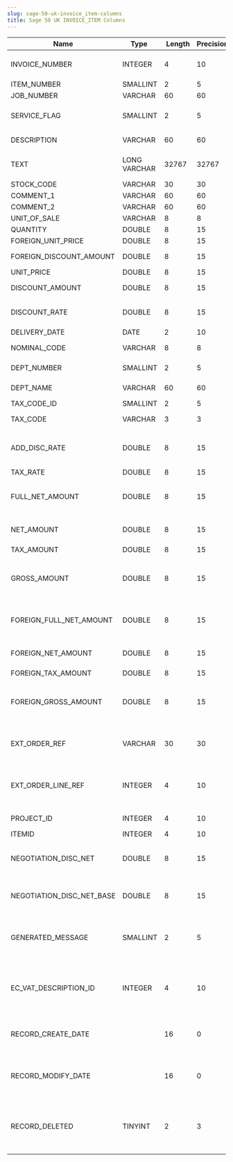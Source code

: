 ```yaml
---
slug: sage-50-uk-invoice_item-columns
title: Sage 50 UK INVOICE_ITEM Columns
---
```

| Name | Type  |  Length | Precision  |  Notes  | Example |
| --- | --- | --- | --- | --- | --- |
| INVOICE_NUMBER | INTEGER | 4 | 10 | Invoice reference number | 1 |
| ITEM_NUMBER | SMALLINT | 2 | 5 | Item number | 1 |
| JOB_NUMBER | VARCHAR | 60 | 60 | Job number |  |
| SERVICE_FLAG | SMALLINT | 2 | 5 | Service invoice/credit flag | 0 |
| DESCRIPTION | VARCHAR | 60 | 60 | Description | AT Mini Tower Case |
| TEXT | LONG VARCHAR | 32767 | 32767 | Service invoice/credit text |  |
| STOCK_CODE | VARCHAR | 30 | 30 | Stockcode | CAS001 |
| COMMENT_1 | VARCHAR | 60 | 60 | Comment 1 |  |
| COMMENT_2 | VARCHAR | 60 | 60 | Comment 2 |  |
| UNIT_OF_SALE | VARCHAR | 8 | 8 | Unit of sale | Each |
| QUANTITY | DOUBLE | 8 | 15 | Quantity | 1 |
| FOREIGN_UNIT_PRICE | DOUBLE | 8 | 15 | Unit price | 14.25 |
| FOREIGN_DISCOUNT_AMOUNT | DOUBLE | 8 | 15 | Discount amount | 0 |
| UNIT_PRICE | DOUBLE | 8 | 15 | Unit price | 14.25 |
| DISCOUNT_AMOUNT | DOUBLE | 8 | 15 | Discount amount | 0 |
| DISCOUNT_RATE | DOUBLE | 8 | 15 | Discount percentage rate | 0 |
| DELIVERY_DATE | DATE | 2 | 10 | Delivery date |  |
| NOMINAL_CODE | VARCHAR | 8 | 8 | Nominal code | 4000 |
| DEPT_NUMBER | SMALLINT | 2 | 5 | Department number | 1 |
| DEPT_NAME | VARCHAR | 60 | 60 | Department name | Sales |
| TAX_CODE_ID | SMALLINT | 2 | 5 | Tax code | 1 |
| TAX_CODE | VARCHAR | 3 | 3 | Tax code (T0 to T99) | T1 |
| ADD_DISC_RATE | DOUBLE | 8 | 15 | Additional discount percentage rate | 0 |
| TAX_RATE | DOUBLE | 8 | 15 | Tax rate | 17.5 |
| FULL_NET_AMOUNT | DOUBLE | 8 | 15 | Full net amount (before discount) | 14.25 |
| NET_AMOUNT | DOUBLE | 8 | 15 | Net amount (after discount) | 14.25 |
| TAX_AMOUNT | DOUBLE | 8 | 15 | Tax amount | 2.43 |
| GROSS_AMOUNT | DOUBLE | 8 | 15 | Gross amount (net after discount + tax) | 16.68 |
| FOREIGN_FULL_NET_AMOUNT | DOUBLE | 8 | 15 | Full net amount (before discount) | 14.25 |
| FOREIGN_NET_AMOUNT | DOUBLE | 8 | 15 | Net amount (after discount) | 14.25 |
| FOREIGN_TAX_AMOUNT | DOUBLE | 8 | 15 | Tax amount | 2.43 |
| FOREIGN_GROSS_AMOUNT | DOUBLE | 8 | 15 | Gross amount (net after discount + tax) | 16.68 |
| EXT_ORDER_REF | VARCHAR | 30 | 30 | External Order Ref for SOP to Invoice Link |  |
| EXT_ORDER_LINE_REF | INTEGER | 4 | 10 | External Order Line Ref for SOP to Invoice Link | 0 |
| PROJECT_ID | INTEGER | 4 | 10 | ID of linked Project | 0 |
| ITEMID | INTEGER | 4 | 10 | Item ID | 2 |
| NEGOTIATION_DISC_NET | DOUBLE | 8 | 15 | Negotiation discount net (foreign currency) | 0 |
| NEGOTIATION_DISC_NET_BASE | DOUBLE | 8 | 15 | Negotiation discount net (base currency) | 0 |
| GENERATED_MESSAGE | SMALLINT | 2 | 5 | True if this message was automatically generated | 0 |
| EC_VAT_DESCRIPTION_ID | INTEGER | 4 | 10 | The unique ID of the EC VAT Description applied to this item line | 0 |
| RECORD_CREATE_DATE |  | 16 | 0 | Date and time when the record was created. | 27/04/2010 17:16:57 |
| RECORD_MODIFY_DATE |  | 16 | 0 | Date and time when the record was modified. | 04/08/2017 14:18:49 |
| RECORD_DELETED | TINYINT | 2 | 3 | Flag denoting if the record has been deleted or not. | 0 |
